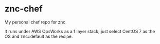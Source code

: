 # znc-chef
My personal chef repo for znc.

It runs under AWS OpsWorks as a 1 layer stack;
just select CentOS 7 as the OS and znc::default as the recipe.
